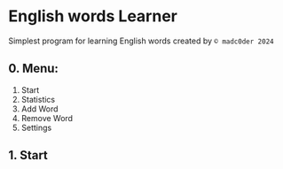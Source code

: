 # English words Learner

Simplest program for learning English words created by `© madc0der 2024`

## 0. Menu:

1. Start
2. Statistics
3. Add Word
4. Remove Word
5. Settings

## 1. Start

